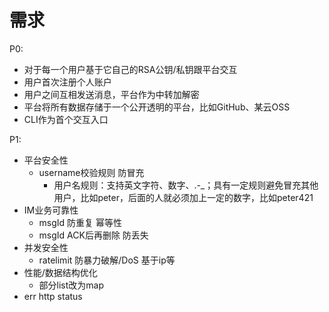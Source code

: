 # 需求

P0:

- 对于每一个用户基于它自己的RSA公钥/私钥跟平台交互
- 用户首次注册个人账户
- 用户之间互相发送消息，平台作为中转加解密
- 平台将所有数据存储于一个公开透明的平台，比如GitHub、某云OSS
- CLI作为首个交互入口

P1:

- 平台安全性
  - username校验规则 防冒充
    - 用户名规则：支持英文字符、数字、.-_；具有一定规则避免冒充其他用户，比如peter，后面的人就必须加上一定的数字，比如peter421
- IM业务可靠性
  - msgId 防重复 幂等性
  - msgId ACK后再删除 防丢失
- 并发安全性
  - ratelimit 防暴力破解/DoS 基于ip等
- 性能/数据结构优化
  - 部分list改为map
- err http status
